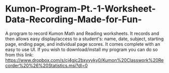 # Kumon-Program-Pt.-1-Worksheet-Data-Recording-Made-for-Fun-
A program to record Kumon Math and Reading worksheets. It records and then allows easy display/access to a student's: name, date, subject, starting page, ending page, and individual page scores. It comes complete with an easy to use UI. If you wish to download/install my program you can do so from this link: https://www.dropbox.com/s/cj4gjc2bxyvyky0/Kumon%20Classwork%20Recorder%20%26%20Statistics.msi?dl=0  
